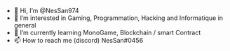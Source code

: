 - 👋 Hi, I’m @NesSan974
- 👀 I’m interested in Gaming, Programmation, Hacking and Informatique in general
- 🌱 I’m currently learning MonoGame, Blockchain / smart Contract
- 📫 How to reach me (discord) NesSan#0456
<!---
NesSan974/NesSan974 is a ✨ special ✨ repository because its `README.md` (this file) appears on your GitHub profile.
You can click the Preview link to take a look at your changes.
--->
